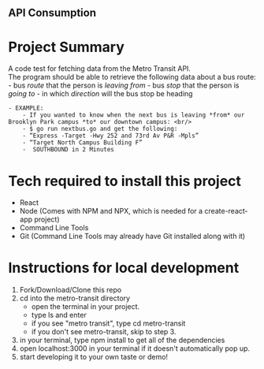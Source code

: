 ## API Consumption 
# Project Summary 
A code test for fetching data from the Metro Transit API. <br/>
The program should be able to retrieve the following data about a bus route: <br/>
    - bus *route* that the person is *leaving from* 
    - bus *stop* that the person is *going to*
    - in which *direction* will the bus stop be heading 

    - EXAMPLE: 
        - If you wanted to know when the next bus is leaving *from* our Brooklyn Park campus *to* our downtown campus: <br/>
        - $ go run nextbus.go and get the following: 
        - “Express -Target -Hwy 252 and 73rd Av P&R -Mpls” 
        - “Target North Campus Building F” 
        -  SOUTHBOUND in 2 Minutes

# Tech required to install this project
- React 
- Node (Comes with NPM and NPX, which is needed for a create-react-app project)
- Command Line Tools
- Git (Command Line Tools may already have Git installed along with it) 

# Instructions for local development
1. Fork/Download/Clone this repo 
2. cd into the metro-transit directory 
    - open the terminal in your project. 
    - type ls and enter
    - if you see "metro transit", type cd metro-transit 
    - if you don't see metro-transit, skip to step 3. 
3. in your terminal, type npm install to get all of the dependencies 
4. open localhost:3000 in your terminal if it doesn't automatically pop up. 
5. start developing it to your own taste or demo! 
